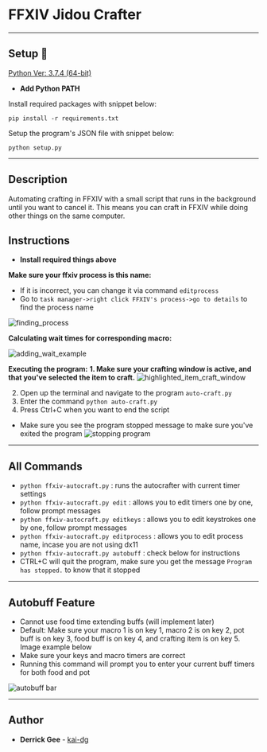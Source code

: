 # FFXIV Jidou Crafter

---

## Setup :wrench:

[Python Ver: 3.7.4 (64-bit)](https://www.python.org/ftp/python/3.7.3/python-3.7.3-amd64.exehttps://www.python.org/ftp/python/3.7.3/python-3.7.3-amd64.exe)
  - **Add Python PATH**

Install required packages with snippet below:

```
pip install -r requirements.txt
```

Setup the program's JSON file with snippet below:

```
python setup.py
```

---

## Description

Automating crafting in FFXIV with a small script that runs in the background until you want to cancel it. This means you can craft in FFXIV while doing other things on the same computer.

## Instructions

* **Install required things above**

**Make sure your ffxiv process is this name:**
* If it is incorrect, you can change it via command `editprocess`
* Go to `task manager->right click FFXIV's process->go to details` to find the process name

![finding_process](../assets/detailpid.png)

**Calculating wait times for corresponding macro:**

![adding_wait_example](../assets/macro.jpg)

**Executing the program:**
**1. Make sure your crafting window is active, and that you've selected the item to craft.**
![highlighted_item_craft_window](../assets/window.jpg)

2. Open up the terminal and navigate to the program `auto-craft.py`
3. Enter the command `python auto-craft.py`
4. Press Ctrl+C when you want to end the script
  - Make sure you see the program stopped message to make sure you've exited the program
![stopping program](../assets/stopped.jpg)

---

## All Commands

* `python ffxiv-autocraft.py` : runs the autocrafter with current timer settings
* `python ffxiv-autocraft.py edit` : allows you to edit timers one by one, follow prompt messages
* `python ffxiv-autocraft.py editkeys` : allows you to edit keystrokes one by one, follow prompt messages
* `python ffxiv-autocraft.py editprocess` : allows you to edit process name, incase you are not using dx11
* `python ffxiv-autocraft.py autobuff` : check below for instructions
* CTRL+C will quit the program, make sure you get the message `Program has stopped.` to know that it stopped

---

## Autobuff Feature

* Cannot use food time extending buffs (will implement later)
* Default: Make sure your macro 1 is on key 1, macro 2 is on key 2, pot buff is on key 3, food buff is on key 4, and crafting item is on key 5. Image example below
* Make sure your keys and macro timers are correct
* Running this command will prompt you to enter your current buff timers for both food and pot

![autobuff bar](../assets/autobuff.png)

---

## Author
* **Derrick Gee** - [kai-dg](https://github.com/kai-dg)
